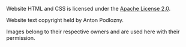 Website HTML and CSS is licensed under the [Apache License 2.0](https://github.com/apodl1/antonpodlozny.com/blob/main/Apache-2.0).

Website text copyright held by Anton Podlozny.

Images belong to their respective owners and are used here with their permission.
